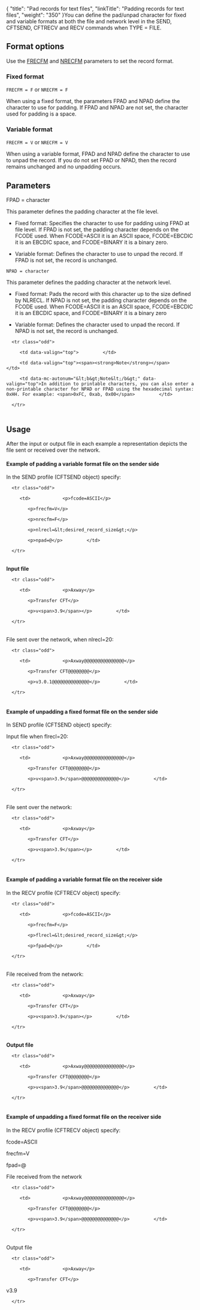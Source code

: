 {
    "title": "Pad records for text files",
    "linkTitle": "Padding records for text files",
    "weight": "350"
}You can define the pad/unpad character for fixed and variable formats at both the file and network level in the SEND, CFTSEND, CFTRECV and RECV commands when TYPE = FILE.

## <span id="Format"></span>Format options

Use the [FRECFM](../../c_intro_userinterfaces/command_summary/parameter_intro/frecfm) and [NRECFM](../../c_intro_userinterfaces/command_summary/parameter_intro/nrecfm) parameters to set the record format.

### Fixed format

`FRECFM = F` or `NRECFM = F`

When using a fixed format, the parameters FPAD and NPAD define the character to use for padding. If FPAD and NPAD are not set, the character used for padding is a space.

### Variable format

`FRECFM = V` or `NRECFM = V`

When using a variable format, FPAD and NPAD define the character to use to unpad the record. If you do not set FPAD or NPAD, then the record remains unchanged and no unpadding occurs.

## <span id="Paramete"></span>Parameters

FPAD = character

This parameter defines the padding character at the file level.

-   Fixed format: Specifies the character to use for padding using FPAD at file level. If FPAD is not set, the padding character depends on the FCODE used. When FCODE=ASCII it is an ASCII space, FCODE=EBCDIC it is an EBCDIC space, and FCODE=BINARY it is a binary zero.
-   Variable format: Defines the character to use to unpad the record. If FPAD is not set, the record is unchanged.

`NPAD = character`

This parameter defines the padding character at the network level.

-   Fixed format: Pads the record with this character up to the size defined by NLRECL. If NPAD is not set, the padding character depends on the FCODE used. When FCODE=ASCII it is an ASCII space, FCODE=EBCDIC it is an EBCDIC space, and FCODE=BINARY it is a binary zero
-   Variable format: Defines the character used to unpad the record. If NPAD is not set, the record is unchanged.

<table data-cellpadding="0" data-cellspacing="0">
   <tbody>
      <tr class="odd">
         <td data-valign="top">         </td>
         <td data-valign="top"><span><strong>Note</strong></span>         </td>
         <td data-mc-autonum="&lt;b&gt;Note&lt;/b&gt;" data-valign="top">In addition to printable characters, you can also enter a non-printable character for NPAD or FPAD using the hexadecimal syntax: 0xHH. For example: <span>0xFC, 0xab, 0x00</span>         </td>
      </tr>
   </tbody>
</table>

## Usage

After the input or output file in each example a representation depicts the file sent or received over the network.

#### Example of padding a variable format file on the sender side

In the SEND profile (CFTSEND object) specify:

<table data-cellspacing="0">
   <tbody>
      <tr class="odd">
         <td>            <p>fcode=ASCII</p>
            <p>frecfm=V</p>
            <p>nrecfm=F</p>
            <p>nlrecl=&lt;desired_record_size&gt;</p>
            <p>npad=@</p>         </td>
      </tr>
   </tbody>
</table>

**Input file**

<table data-cellspacing="0">
   <tbody>
      <tr class="odd">
         <td>            <p>Axway</p>
            <p>Transfer CFT</p>
            <p>v<span>3.9</span></p>         </td>
      </tr>
   </tbody>
</table>

File sent over the network, when nlrecl=20:

<table data-cellspacing="0">
   <tbody>
      <tr class="odd">
         <td>            <p>Axway@@@@@@@@@@@@@@@</p>
            <p>Transfer CFT@@@@@@@@</p>
            <p>v3.0.1@@@@@@@@@@@@@@</p>         </td>
      </tr>
   </tbody>
</table>

#### Example of unpadding a fixed format file on the sender side

In SEND profile (CFTSEND object) specify:

Input file when flrecl=20:

<table data-cellspacing="0">
   <tbody>
      <tr class="odd">
         <td>            <p>Axway@@@@@@@@@@@@@@@</p>
            <p>Transfer CFT@@@@@@@@</p>
            <p>v<span>3.9</span>@@@@@@@@@@@@@@</p>         </td>
      </tr>
   </tbody>
</table>

File sent over the network:

<table data-cellspacing="0">
   <tbody>
      <tr class="odd">
         <td>            <p>Axway</p>
            <p>Transfer CFT</p>
            <p>v<span>3.9</span></p>         </td>
      </tr>
   </tbody>
</table>

#### Example of padding a variable format file on the receiver side

In the RECV profile (CFTRECV object) specify:

<table data-cellspacing="0">
   <tbody>
      <tr class="odd">
         <td>            <p>fcode=ASCII</p>
            <p>frecfm=F</p>
            <p>flrecl=&lt;desired_record_size&gt;</p>
            <p>fpad=@</p>         </td>
      </tr>
   </tbody>
</table>

File received from the network:

<table data-cellspacing="0">
   <tbody>
      <tr class="odd">
         <td>            <p>Axway</p>
            <p>Transfer CFT</p>
            <p>v<span>3.9</span></p>         </td>
      </tr>
   </tbody>
</table>

**Output file**

<table data-cellspacing="0">
   <tbody>
      <tr class="odd">
         <td>            <p>Axway@@@@@@@@@@@@@@@</p>
            <p>Transfer CFT@@@@@@@@</p>
            <p>v<span>3.9</span>@@@@@@@@@@@@@@</p>         </td>
      </tr>
   </tbody>
</table>

#### Example of unpadding a fixed format file on the receiver side

In the RECV profile (CFTRECV object) specify:

fcode=ASCII

frecfm=V

fpad=@

File received from the network

<table data-cellspacing="0">
   <tbody>
      <tr class="odd">
         <td>            <p>Axway@@@@@@@@@@@@@@@</p>
            <p>Transfer CFT@@@@@@@@</p>
            <p>v<span>3.9</span>@@@@@@@@@@@@@@</p>         </td>
      </tr>
   </tbody>
</table>

Output file

<table data-cellspacing="0">
   <tbody>
      <tr class="odd">
         <td>            <p>Axway</p>
            <p>Transfer CFT</p>
v<span>3.9</span>         </td>
      </tr>
   </tbody>
</table>

